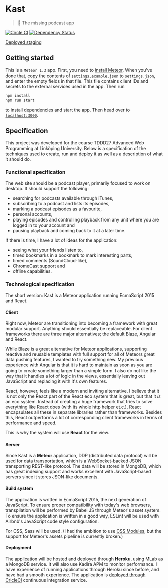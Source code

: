 # Kast

> :hear_no_evil: The missing podcast app

[![Circle CI](https://circleci.com/gh/klaseskilson/kast/tree/develop.svg?style=svg)](https://circleci.com/gh/klaseskilson/kast)
[![Dependency Status](https://david-dm.org/klaseskilson/kast.svg)](https://david-dm.org/klaseskilson/kast)

[Deployed staging](https://kast-staging.herokuapp.com/)

## Getting started

This is a `Meteor 1.3` app. First, you need to [install Meteor](https://meteor.com/install). When you've done that, copy the contents of [`settings.example.json`](settings.example.json) to `settings.json`, and enter the empty fields in that file. This file contains client IDs and secrets to the external services used in the app. Then run

```bash
npm install
npm run start
```

to install dependencies and start the app. Then head over to [`localhost:3000`](http://localhost:3000).

## Specification

This project was developed for the course TDDD27 Advanced Web Programming at Linköping University. Below is a specification of the techniques used to create, run and deploy it as well as a description of what it should do.

### Functional specification

The web site should be a podcast player, primarily focused to work on desktop. It should support the following:

* searching for podcasts available through iTunes,
* subscribing to a podcast and lists its episodes,
* marking a podcast episodes as a favourite,
* personal accounts,
* playing episodes and controlling playback from any unit where you are logged in to your account and
* pausing playback and coming back to it at a later time.

If there is time, I have a lot of ideas for the application:

* seeing what your friends listen to,
* timed bookmarks in a bookmark to mark interesting parts,
* timed comments (SoundCloud-like),
* ChromeCast support and
* offline capabilities.

### Technological specification

The short version: Kast is a Meteor application running EcmaScript 2015 and React.

#### Client

Right now, Meteor are transitioning into becoming a framework with great modular support. Anything should essentially be replaceable. For client frameworks there are three major alternatives; the default Blaze, Angular and React.

While Blaze is a great alternative for Meteor applications, supporting reactive and reusable templates with full support for all of Meteors great data pushing features, I wanted to try something new. My previous experience with Angular is that it is hard to maintain as soon as you are going to create something larger than a simple form. I also do not like the way that it handles a lot of logic in the views, essentially leaving out JavaScript and replacing it with it's own features.

React, however, feels like a modern and inviting alternative. I believe that it is not only the React part of the React eco system that is great, but that it *is* an eco system. Instead of creating a huge framework that tries to solve everything like React does (with its whole http helper et.c.), React encapsulates all these in separate libraries rather than frameworks. Besides this, React outperforms a lot of corresponding client frameworks in terms of performance and speed.

This is why the system will use **React** for the view.

#### Server

Since Kast is a **Meteor** application, DDP (distributed data protocol) will be used for data transportation, which is a WebSocket-backed JSON transporting REST-like protocol. The data will be stored in MongoDB, which has great indexing support and works excellent with JavaScript-based servers since it stores JSON-like documents.

#### Build system

The application is written in EcmaScript 2015, the next generation of JavaScript. To ensure proper compatibility with today's web browsers, transpilation will be performed by Babel JS through Meteor's asset system. To ensure the application is written in a good way, ESLint will be used with Airbnb's JavaScript code style configuration.

For CSS, Sass will be used. (I had the ambition to use [CSS Modules](https://github.com/css-modules/css-modules), but the support for Meteor's assets pipeline is currently broken.)

#### Deployment

The application will be hosted and deployed through **Heroku**, using MLab as a MongoDB service. It will also use Kadira APM to monitor performance. I have experience of running applications through Heroku since before, and have had a smooth experience. The application is [deployed through CricleCI](https://circleci.com/gh/klaseskilson/kast) continuous integration service.
